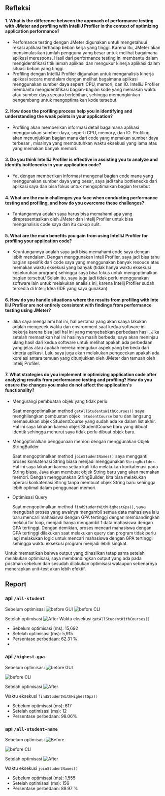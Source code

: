 ## Refleksi

#### 1.  What is the difference between the approach of performance testing with JMeter and profiling with IntelliJ Profiler in the context of optimizing application performance?

- Perfomance testing dengan JMeter digunakan untuk mengetahuui rekasi aplikasi terhadap beban kerja yang tinggi. Karena itu, JMeter akan mensimulasikan jumlah pengguna yang besar untuk melihat bagaimana aplikasi merespons. Hasil dari performance testing ini membantu dalam mengidentifikasi titik lemah aplikasi dan mengukur kinerja aplikasi dalam situasi beban yang tinggi.
- Profiling dengan IntelliJ Profiler digunakan untuk menganalisis kinerja aplikasi secara mendalam dengan melihat bagaimana aplikasi menggunakan sumber daya seperti CPU, memori, dan IO. IntelliJ Profiler membantu mengidentifikasi bagian-bagian kode yang memakan waktu atau sumber daya secara berlebihan, sehingga memungkinkan pengembang untuk mengoptimalkan kode tersebut.


#### 2. How does the profiling process help you in identifying and understanding the weak points in your application?

- Profiling akan memberikan informasi detail bagaimana aplikasi menggunakan sumber daya, seperti CPU, memory, dan IO. Profiling akan menunjukkan bagian mana dari code yang memakan sumber daya terbesar , misalnya yang membutuhkan waktu eksekusi yang lama atau yang memakan banyak memori. 

#### 3. Do you think IntelliJ Profiler is effective in assisting you to analyze and identify bottlenecks in your application code?

- Ya, dengan memberikan informasi mengenai bagian code mana yang menggunakan sumber daya yang besar, saya jadi tahu bottlenecks dari aplikasi saya dan bisa fokus untuk mengoptimalkan bagian tersebut


#### 4. What are the main challenges you face when conducting performance testing and profiling, and how do you overcome these challenges?

- Tantangannya adalah saya harus bisa memahami apa yang direpresentasikan oleh JMeter dan Intelij Profiler untuk bisa menganalisis code saya dan itu cukup sulit.


#### 5. What are the main benefits you gain from using IntelliJ Profiler for profiling your application code?
- Keuntungannya adalah saya jadi bisa memahami code saya dengan lebih mendalam. Dengan menggunakan Inteli Profiler, saya jadi bisa tahu bagian spesifik dari code saya yang menggunakan banyak resouce atau memakan waktu eksekusi yang banyak (tidak hanya waktu eksekusi keseluruhan program) sehingga saya bisa fokus untuk mengoptimalkan bagian tersebut/ Selain itu, saya juga jadi tidak perlu menggunakan software lain untuk melakukan analisis ini, karena Intelij Profiler sudah tersedia di Intelij Idea (IDE yang saya gunakan)

#### 6. How do you handle situations where the results from profiling with Inte	lliJ Profiler are not entirely consistent with findings from performance testing using JMeter?

- Jika saya mengalami hal ini, hal pertama yang akan saaya lakukan adalah mengecek waktu dan environment saat kedua software ini bekerja karena bisa jadi hal ini yang menyebabkan perbedaan hasil. Jika setelah memastikan hal ini hasilnya masih berbeda, saya akan meninjau ulang hasil dari kedua software untuk melihat apakah ada perbedaan yang jelas atau apakah mereka mengukur aspek yang berbeda dari kinerja aplikasi. Lalu saya juga akan melakukan pengecekan apakah ada korelasi antara temuan yang ditunjukkan oleh JMeter dan temuan oleh Intelij Profiler.

#### 7. What strategies do you implement in optimizing application code after analyzing results from performance testing and profiling? How do you ensure the changes you make do not affect the application's functionality?

- Mengurangi pembuatan objek yang tidak perlu

     Saat mengoptimalkan method ``` getAllStudentsWithCourses() ``` saya menghilangkan pembuatan objek ``` StudentCourse``` baru dan langsung memasukkan objek StudentCourse yang sudah ada ke dalam list akhir. Hal ini saya lakukan karena objek StudentCourse baru yang dibuat  identik sehingga menurut saya tidak perlu dibuat objek baru.
- Mengoptimalkan penggunaan memori dengan menggunakan Objek StringBuilder
    
    Saat mengoptimalkan method ```joinStudentNames()``` saya mengganti proses konkatenasi String biasa menjadi menggunakan ```StringBuilder```. Hal ini saya lakukan karena setiap kali kita melakukan konkatenasi pada String biasa, Java akan membuat objek String baru yang akan memakan memori. Dengan menggunakan StringBuilder, kita bisa melakukan operasi konkatenasi String tanpa membuat objek String baru sehingga lebih optimal dalam penggunaan memori.
- Optimisasi Query
  
    Saat mengoptimalkan method ```findStudentWithHighestGpa()```, saya mengubah proses yang awalnya mengambil semua data mahasiswa lalu baru mencari mahasiswa dengan GPA tertinggi dengan membandingkan melalui for loop, menjadi hanya mengambil 1 data mahasiswa dengan GPA tertinggi. Dengan demikian, proses mencari mahasiswa dengan GPA tertinggi dilakukan saat melakukan query dan program tidak perlu lagi melakukan logic untuk mencari mahasiswa dengan GPA tertinggi sehingga waktu eksekusi program menjadi lebih singkat.


Untuk memastikan bahwa output yang dihasilkan tetap sama setelah melakukan optimisasi, saya membandingkan output yang ada pada postman sebelum dan sesudah dilakukan optimisasi walaupun sebenarnya menerapkan unit-test akan lebih efektif.


## Report

### api ```/all-student```

Sebelum optimisasi
![before GUI](https://github.com/gnh374/exercise-profiling/assets/121223135/35ddf0c1-6dbe-45c0-bd00-8301aed102df)
![before CLI](https://github.com/gnh374/exercise-profiling/assets/121223135/e35b569b-db77-4aa0-861d-14f91d356574)

Setelah optimisasi
![After](https://github.com/gnh374/exercise-profiling/assets/121223135/eb03cd23-8585-4d6a-a9be-9ff57958229c)
Waktu eksekusi ```getAllStudentWithCourses()```
   
- Sebelum optimisasi (ms): 15,692
- Setelah optimisasi (ms): 5,915
- Persentase perbedaan: 62.31 %
- 
### api ```/highest-gpa```

Sebelum optimisasi
![before GUI](https://github.com/gnh374/exercise-profiling/assets/121223135/008b00a5-b454-4cd9-bdd6-8a377555539f)

![before CLI](https://github.com/gnh374/exercise-profiling/assets/121223135/ca6d83eb-c29a-40bb-b9b7-b00dffb7b6aa)

Setelah optimisasi
![After](https://github.com/gnh374/exercise-profiling/assets/121223135/a420f25a-5a26-4127-9424-6ee4d0218d68)

Waktu eksekusi ```findStudentWithHighestGpa()```

- Sebelum optimisasi (ms): 617
- Setelah optimisasi (ms): 12
- Persentase perbedaan: 98.06%


### api ```/all-student-name```

Sebelum optimisasi
![Before](https://github.com/gnh374/exercise-profiling/assets/121223135/cbd251b7-849c-45ae-b4c9-b2a92eea094d)


![before CLI](https://github.com/gnh374/exercise-profiling/assets/121223135/feed0d81-e33b-4a09-9915-4aa7c37abddf)

Setelah optimisasi
![After](https://github.com/gnh374/exercise-profiling/assets/121223135/1a0cbd2a-37cd-4822-9ace-624591aefa2a)



Waktu eksekusi ```joinStudentNames()```

- Sebelum optimisasi (ms): 1,555
- Setelah optimisasi (ms): 156
- Persentase perbedaan: 89.97 %
    



